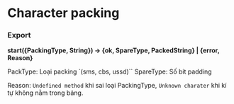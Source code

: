 # Character packing
### Export
**start({PackingType, String}) -> {ok, SpareType, PackedString} | {error, Reason}**

PackType: Loại packing `(sms, cbs, ussd)``
SpareType: Số bit padding

Reason: `Undefined method` khi sai loại PackingType, `Unknown charater` khi kí
tự không nằm trong bảng.
